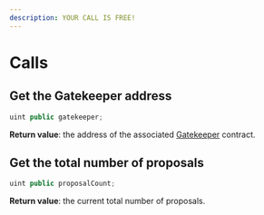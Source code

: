 ```yaml
---
description: YOUR CALL IS FREE!
---
```


# Calls

## Get the Gatekeeper address

```javascript
uint public gatekeeper;
```

**Return value**: the address of the associated [Gatekeeper](../gatekeeper/) contract.

## Get the total number of proposals

```javascript
uint public proposalCount;
```

**Return value**: the current total number of proposals.


